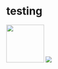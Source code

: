 # testing

<img src="https://drive.google.com/file/d/1a7EdUKlidH6GvSNUx6xsPmnRzrFWq9Iq/view?usp=drivesdk" width="100" height="100">
<img src="https://drive.google.com/uc?export=view&id=1a7EdUKlidH6GvSNUx6xsPmnRzrFWq9Iq">
